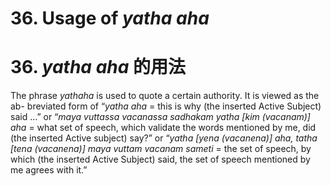 # **36. Usage of** *yatha aha* 
# 36. *yatha aha* **的用法** 
   
 The phrase *yathaha* is used to quote a certain authority. It is viewed as the ab-
breviated form of “*yatha aha* = this is why (the inserted Active Subject) said ...” or 
“*maya vuttassa vacanassa sadhakam yatha [kim (vacanam)] aha* = what set of speech, 
which validate the words mentioned by me, did (the inserted Active subject) say?” or 
“*yatha [yena (vacanena)] aha, tatha [tena (vacanena)] maya vuttam vacanam sameti* = 
the set of speech, by which (the inserted Active Subject) said, the set of speech 
mentioned by me agrees with it.” 